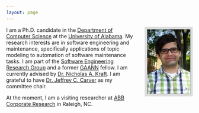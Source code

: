 ```yaml
---
layout: page
---
```


<img style="border: 6px solid #ddd; height: 175px; float: right; padding: 1px; background: #aaa; margin-left: 20px;"
    src="/images/cscorley.jpg"
    title="Christop"
    alt="Photo of Christop"/>

I am a Ph.D. candidate in the [Department of Computer Science][] at the
[University of Alabama][]. My research interests are in software engineering and
maintenance, specifically applications of topic modeling to automation of
software maintenance tasks. I am part of the
[Software Engineering Research Group][] and a former [GAANN][] fellow. I am
currently advised by [Dr. Nicholas A. Kraft][]. I am grateful to have
[Dr. Jeffrey C. Carver][] as my committee chair.

At the moment, I am a visiting researcher at [ABB Corporate Research][] in
Raleigh, NC.

[Department of Computer Science]: http://cs.ua.edu/
[University of Alabama]: http://www.ua.edu/
[Software Engineering Research Group]: http://se.cs.ua.edu/
[GAANN]: http://gaann.cs.ua.edu/
[Dr. Nicholas A. Kraft]: http://nicholasakraft.com/
[Dr. Jeffrey C. Carver]: http://carver.cs.ua.edu/
[ABB Corporate Research]: http://new.abb.com/about/technology/corporate-research-centers/corporate-research-center-united-states
